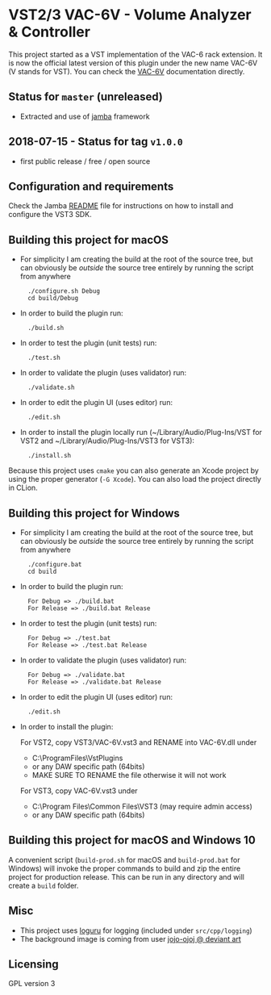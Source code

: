 VST2/3 VAC-6V - Volume Analyzer & Controller
============================================

This project started as a VST implementation of the VAC-6 rack extension. It is now the official latest version of this plugin under the new name VAC-6V (V stands for VST). You can check the [VAC-6V](https://pongasoft.com/vst/VAC-6V.html) documentation directly.

Status for `master` (unreleased)
--------------------------------
* Extracted and use of [jamba](https://github.com/pongasoft/jamba) framework

2018-07-15 - Status for tag `v1.0.0`
------------------------------------
* first public release / free / open source

Configuration and requirements
------------------------------
Check the Jamba [README](https://github.com/pongasoft/jamba/blob/master/README.md) file for instructions on how to install and configure the VST3 SDK.

Building this project for macOS
-------------------------------

- For simplicity I am creating the build at the root of the source tree, but can obviously be *outside* the source tree entirely by running the script from anywhere

        ./configure.sh Debug
        cd build/Debug

- In order to build the plugin run:

        ./build.sh

- In order to test the plugin (unit tests) run:

        ./test.sh

- In order to validate the plugin (uses validator) run:

        ./validate.sh

- In order to edit the plugin UI (uses editor) run:

        ./edit.sh

- In order to install the plugin locally run (~/Library/Audio/Plug-Ins/VST for VST2 and ~/Library/Audio/Plug-Ins/VST3 for VST3):

        ./install.sh

Because this project uses `cmake` you can also generate an Xcode project by using the proper generator (`-G Xcode`). You can also load the project directly in CLion.

Building this project for Windows
---------------------------------

- For simplicity I am creating the build at the root of the source tree, but can obviously be *outside* the source tree entirely by running the script from anywhere

        ./configure.bat
        cd build

- In order to build the plugin run:

        For Debug => ./build.bat
        For Release => ./build.bat Release

- In order to test the plugin (unit tests) run:

        For Debug => ./test.bat
        For Release => ./test.bat Release

- In order to validate the plugin (uses validator) run:

        For Debug => ./validate.bat
        For Release => ./validate.bat Release

- In order to edit the plugin UI (uses editor) run:

        ./edit.sh


- In order to install the plugin:

  For VST2, copy VST3/VAC-6V.vst3 and RENAME into VAC-6V.dll under
  - C:\ProgramFiles\VstPlugins
  - or any DAW specific path (64bits)
  - MAKE SURE TO RENAME the file otherwise it will not work

  For VST3, copy VAC-6V.vst3 under
  - C:\Program Files\Common Files\VST3 (may require admin access)
  - or any DAW specific path (64bits)

Building this project for macOS and Windows 10
----------------------------------------------

A convenient script (`build-prod.sh` for macOS and `build-prod.bat` for Windows) will invoke the proper commands to build and zip the entire project for production release. This can be run in any directory and will create a `build` folder.

Misc
----
- This project uses [loguru](https://github.com/emilk/loguru) for logging (included under `src/cpp/logging`)
- The background image is coming from user [jojo-ojoj @ deviant art](http://fav.me/d7dn7bl)

Licensing
---------
GPL version 3
